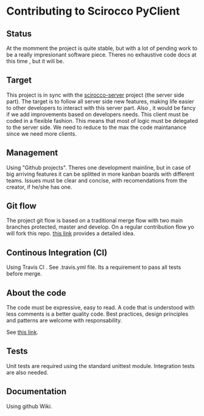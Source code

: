 # Contributing to Scirocco PyClient

## Status
At the momment the project is quite stable, but with a lot of pending work to be a really impresionant software piece.
Theres no exhaustive code docs at this time , but it will be.

## Target
This project is in sync with the [scirocco-server](https://github.com/eloylp/scirocco-server) project (the server side part).
The target is to follow all server side new features, making life easier to other developers to interact with this server part.
Also , it would be fancy if we add improvements based on developers needs.
This client must be coded in a flexible fashion. This means that most of logic must be delegated to the server side. We need to reduce to the max the code maintanance since we need more clients.

## Management
Using "Github projects". Theres one development mainline, but in case of big arriving features it can be splitted in more kanban boards with different teams.
Issues must be clear and concise, with recomendations from the creator, if he/she has one. 

## Git flow
The project git flow is based on a traditional merge flow with two main branches protected, master and develop.
On a regular contribution flow yo will fork this repo. [this link](http://nvie.com/posts/a-successful-git-branching-model/) provides
a detailed idea.

## Continous Integration (CI)
Using Travis CI . See .travis.yml file. Its a requirement to pass all tests before merge.

## About the code
The code must be expressive, easy to read. A code that is understood with less comments is a better quality code. 
Best practices, design principles and patterns are welcome with responsability.

See [this link](https://www.python.org/dev/peps/pep-0008).

## Tests
Unit tests are required using the standard unittest module. Integration tests are also needed.

## Documentation
Using github Wiki.
